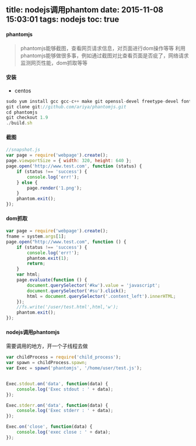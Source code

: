 title: nodejs调用phantom
date: 2015-11-08 15:03:01
tags: nodejs
toc: true
---
#### phantomjs
>phantomjs能够截图，查看网页请求信息，对页面进行dom操作等等
利用phantomjs能够做很多事，例如通过截图对比查看页面是否疵了，网络请求监测网页性能，dom抓取等等
<!--more-->
#### 安装
* centos
```javascript
sudo yum install gcc gcc-c++ make git openssl-devel freetype-devel fontconfig-devel 
git clone git://github.com/ariya/phantomjs.git 
cd phantomjs 
git checkout 1.9 
./build.sh
```

#### 截图
```javascript
//snapshot.js
var page = require('webpage').create();
page.viewportSize = { width: 320, height: 640 };
page.open('http://www.test.com', function (status) {
    if (status !== 'success') {
        console.log('err!');
    } else {
        page.render('1.png');
    }
    phantom.exit();
});
```

#### dom抓取
```javascript
var page = require('webpage').create();
fname = system.args[1];
page.open("http://www.test.com", function () {
    if (status !== 'success') {
        console.log('err!');
        phantom.exit(1);
        return;
    }
    var html;
    page.evaluate(function () {
        document.querySelector('#kw').value = 'javascript';
        document.querySelector('#su').click();
        html = document.querySelector('.content_left').innerHTML;
    });
    //fs.write('/user/test.html',html,'w');
    phantom.exit();
});
```

#### nodejs调用phantomjs
需要调用的地方，开一个子线程去做
```javascript
var childProcess = require('child_process');
var spawn = childProcess.spawn;
var Exec = spawn('phantomjs', '/home/user/test.js');


Exec.stdout.on('data', function(data) {
	console.log('Exec stdout : ' + data);
});

Exec.stderr.on('data', function(data) {
	console.log('Exec stderr : ' + data);
});

Exec.on('close', function(data) {
	console.log('exec close : ' + data);
});
```